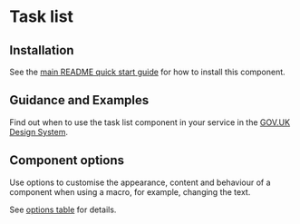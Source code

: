 # Task list

## Installation

See the [main README quick start guide](https://github.com/alphagov/city-frontend#quick-start) for how to install this component.

## Guidance and Examples

Find out when to use the task list component in your service in the [GOV.UK Design System](https://design-system.service.gov.uk/components/task-list).

## Component options

Use options to customise the appearance, content and behaviour of a component when using a macro, for example, changing the text.

See [options table](https://design-system.service.gov.uk/components/task-list/#options-task-list-example) for details.
